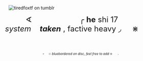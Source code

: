  ‎ ‎ ‎ ‎ ‎ ‎  ‎ ‎ ‎ ‎ ‎ ‎ ‎  ‎  ![tiredfoxtf on tumblr](https://i.postimg.cc/vT8Z9sHR/17416303312183894-1.png)

<font size="5">  <p style="text-align: center;">∢‎  ‎   ‎ ‎ ‎ ‎ ‎ ‎ ‎ ‎ ‎ ‎ ‎ ‎ ‎ ‎ ‎ ‎   ‎ ‎ ‎ ‎ ‎ ‎ ‎ ‎ ‎ ‎ ‎ ‎ ‎ ‎ ‎ ‎ ‎  ‎  ‎ ‎ ‎ ‎  ‎    ‎ ╭ **he**  shi      17  
 ‎  ‎   ‎ ‎ ‎ ‎ ‎ ‎ ‎ ‎ ‎ ‎ ‎ ‎ ‎ ‎ ‎  ‎   ‎ ‎ ‎ ‎ ‎ ‎ ‎ ‎ ‎ ‎ ‎   ‎    *system*   ‎  ‎ ‎ 
 ___taken___ , factive heavy ◞ ‎  ‎  ‎  ‎  ‎    ‎  ‎  ‎  ‎   ‎  ‎  ‎  ‎  ‎  ‎ ‎  ‎⋇ </p> </font> ‎ ‎  ‎  ‎
  ‎ ‎ ‎ ‎ ‎ ‎ ‎  
 ‎ ‎ ‎ ‎ ‎ ‎ ‎   ‎ ‎ ‎ ‎  ‎ ‎ ‎ ‎ ‎ ‎ ‎   ‎  ‎ ‎ ‎ ‎ ‎ ‎ ‎   ‎ ‎ ‎ ‎ ‎ ‎ ‎   ‎ ‎ ‎ ‎ ‎ ‎ ‎   ‎ ‎ ‎ ‎ ‎ ‎ ‎   ‎ ‎ ‎ ‎ ‎ ‎ ‎   ‎ ‎ ‎ ‎ ‎ ‎ ‎  ‎ ‎ ‎ ‎ ‎ ‎  ‎ ‎ ‎  <font size="1"><p style="text-align: center;"> ‎ ‎ ‎ ‎ ‎ ‎ ‎‎ ‎ ‎  ‎ ‎ ‎ ‎ ‎  ‎ ‎ ‎ ‎ ‎ ‎‎ ‎𝆡 ‎ ‎ ‎ ‎ ⯏ *bluebordered on disc, feel free to add* ⯎   ‎ ‎ ‎ ‎ ‎ ‎𝆹</p> </font>
